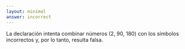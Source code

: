 ```yaml
---
layout: minimal
answer: incorrect 
---
```


<!-- The statement is trying to combine numbers (2, 90, 180) with the wrong symbols and hence resulting in false. -->
La declaración intenta combinar números (2, 90, 180) con los símbolos incorrectos y, por lo tanto, resulta falsa.